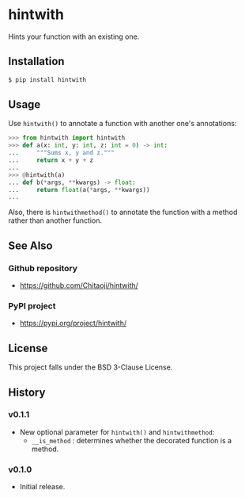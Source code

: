 # hintwith
Hints your function with an existing one.

## Installation

```sh
$ pip install hintwith
```

## Usage

Use `hintwith()` to annotate a function with another one's annotations:

```py
>>> from hintwith import hintwith
>>> def a(x: int, y: int, z: int = 0) -> int:
...     """Sums x, y and z."""
...     return x + y + z
... 
>>> @hintwith(a)
... def b(*args, **kwargs) -> float:
...     return float(a(*args, **kwargs))
... 
```

Also, there is `hintwithmethod()` to annotate the function with a method rather than another function.

## See Also
### Github repository
* https://github.com/Chitaoji/hintwith/

### PyPI project
* https://pypi.org/project/hintwith/

## License
This project falls under the BSD 3-Clause License.

## History
### v0.1.1
* New optional parameter for `hintwith()` and `hintwithmethod`:
  * `__is_method` : determines whether the decorated function is a method.

### v0.1.0
* Initial release.